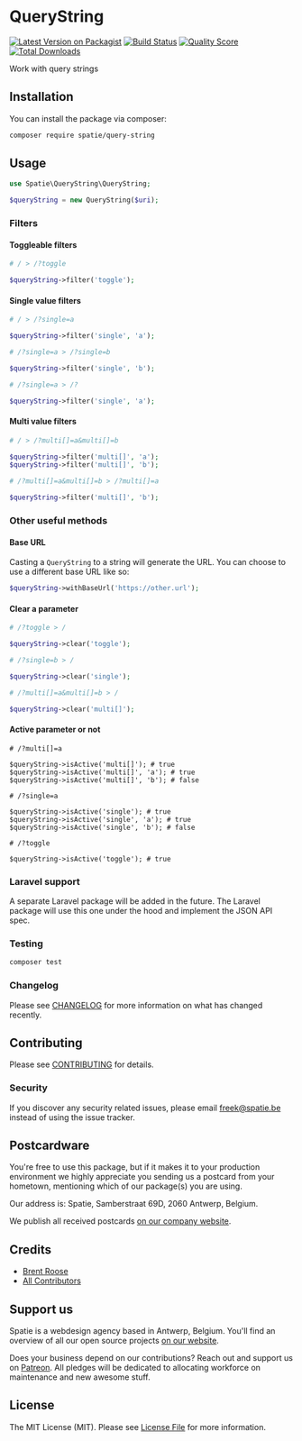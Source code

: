 # QueryString

[![Latest Version on Packagist](https://img.shields.io/packagist/v/spatie/query-filter.svg?style=flat-square)](https://packagist.org/packages/spatie/:package_name)
[![Build Status](https://img.shields.io/travis/spatie/query-filter/master.svg?style=flat-square)](https://travis-ci.org/spatie/:package_name)
[![Quality Score](https://img.shields.io/scrutinizer/g/spatie/query-filter.svg?style=flat-square)](https://scrutinizer-ci.com/g/spatie/:package_name)
[![Total Downloads](https://img.shields.io/packagist/dt/spatie/query-filter.svg?style=flat-square)](https://packagist.org/packages/spatie/:package_name)

Work with query strings

## Installation

You can install the package via composer:

```bash
composer require spatie/query-string
```

## Usage

``` php
use Spatie\QueryString\QueryString;

$queryString = new QueryString($uri);
```

### Filters

#### Toggleable filters

```php
# / > /?toggle

$queryString->filter('toggle');
```

#### Single value filters

```php
# / > /?single=a

$queryString->filter('single', 'a');
```

```php
# /?single=a > /?single=b

$queryString->filter('single', 'b');
```

```php
# /?single=a > /?

$queryString->filter('single', 'a');
```

#### Multi value filters

```php
# / > /?multi[]=a&multi[]=b

$queryString->filter('multi[]', 'a');
$queryString->filter('multi[]', 'b');
```

```php
# /?multi[]=a&multi[]=b > /?multi[]=a

$queryString->filter('multi[]', 'b');
```

### Other useful methods


#### Base URL

Casting a `QueryString` to a string will generate the URL. 
You can choose to use a different base URL like so:

```php
$queryString->withBaseUrl('https://other.url');
```

#### Clear a parameter

```php
# /?toggle > /

$queryString->clear('toggle');
```

```php
# /?single=b > /

$queryString->clear('single');
```

```php
# /?multi[]=a&multi[]=b > /

$queryString->clear('multi[]');
```

#### Active parameter or not

```
# /?multi[]=a

$queryString->isActive('multi[]'); # true
$queryString->isActive('multi[]', 'a'); # true
$queryString->isActive('multi[]', 'b'); # false
```

```
# /?single=a

$queryString->isActive('single'); # true
$queryString->isActive('single', 'a'); # true
$queryString->isActive('single', 'b'); # false
```

```
# /?toggle

$queryString->isActive('toggle'); # true
```

### Laravel support

A separate Laravel package will be added in the future.
The Laravel package will use this one under the hood and implement the JSON API spec.

### Testing

``` bash
composer test
```

### Changelog

Please see [CHANGELOG](CHANGELOG.md) for more information on what has changed recently.

## Contributing

Please see [CONTRIBUTING](CONTRIBUTING.md) for details.

### Security

If you discover any security related issues, please email freek@spatie.be instead of using the issue tracker.

## Postcardware

You're free to use this package, but if it makes it to your production environment we highly appreciate you sending us a postcard from your hometown, mentioning which of our package(s) you are using.

Our address is: Spatie, Samberstraat 69D, 2060 Antwerp, Belgium.

We publish all received postcards [on our company website](https://spatie.be/en/opensource/postcards).

## Credits

- [Brent Roose](https://github.com/brendt)
- [All Contributors](../../contributors)

## Support us

Spatie is a webdesign agency based in Antwerp, Belgium. You'll find an overview of all our open source projects [on our website](https://spatie.be/opensource).

Does your business depend on our contributions? Reach out and support us on [Patreon](https://www.patreon.com/spatie). 
All pledges will be dedicated to allocating workforce on maintenance and new awesome stuff.

## License

The MIT License (MIT). Please see [License File](LICENSE.md) for more information.
